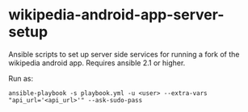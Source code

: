 # wikipedia-android-app-server-setup
Ansible scripts to set up server side services for running a fork of the wikipedia android app. Requires ansible 2.1 or higher.

Run as:

    ansible-playbook -s playbook.yml -u <user> --extra-vars "api_url='<api_url>'" --ask-sudo-pass
